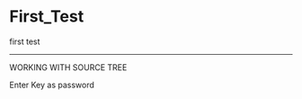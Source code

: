 # First_Test
first test

____________________________________________

WORKING WITH SOURCE TREE




Enter Key as password